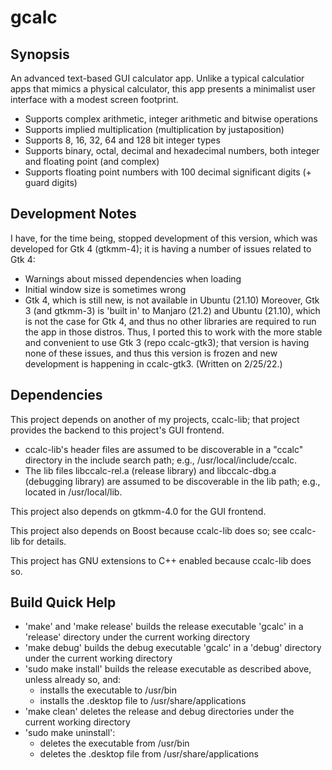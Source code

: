 # gcalc
## Synopsis
An advanced text-based GUI calculator app. Unlike a typical calculatior apps
that mimics a physical calculator, this app presents a minimalist user
interface with a modest screen footprint.
- Supports complex arithmetic, integer arithmetic and bitwise operations
- Supports implied multiplication (multiplication by justaposition)
- Supports 8, 16, 32, 64 and 128 bit integer types
- Supports binary, octal, decimal and hexadecimal numbers, both integer and
floating point (and complex)
- Supports floating point numbers with 100 decimal significant digits (+ guard
digits)
## Development Notes
I have, for the time being, stopped development of this version, which was
developed for Gtk 4 (gtkmm-4); it is having a number of issues related to Gtk 4:
- Warnings about missed dependencies when loading
- Initial window size is sometimes wrong
- Gtk 4, which is still new, is not available in Ubuntu (21.10)
Moreover, Gtk 3 (and gtkmm-3) is 'built in' to Manjaro (21.2) and Ubuntu
(21.10), which is not the case for Gtk 4, and thus no other libraries are
required to run the app in those distros. Thus, I ported this to work with the
more stable and convenient to use Gtk 3 (repo ccalc-gtk3); that version is
having none of these issues, and thus this version is frozen and new development
is happening in ccalc-gtk3. (Written on 2/25/22.)
## Dependencies
This project depends on another of my projects, ccalc-lib; that project provides
the backend to this project's GUI frontend.
- ccalc-lib's header files are assumed to be discoverable in a "ccalc" directory
in the include search path; e.g., /usr/local/include/ccalc.
- The lib files libccalc-rel.a (release library) and libccalc-dbg.a (debugging
library) are assumed to be discoverable in the lib path; e.g., located in
/usr/local/lib.

This project also depends on gtkmm-4.0 for the GUI frontend.

This project also depends on Boost because ccalc-lib does so; see ccalc-lib for
details.

This project has GNU extensions to C++ enabled because ccalc-lib does so.
## Build Quick Help
- 'make' and 'make release' builds the release executable 'gcalc' in a 'release'
directory under the current working directory
- 'make debug' builds the debug executable 'gcalc' in a 'debug' directory under
the current working directory
- 'sudo make install' builds the release executable as described above, unless
already so, and:
    - installs the executable to /usr/bin
    - installs the .desktop file to /usr/share/applications
- 'make clean' deletes the release and debug directories under the current
working directory
- 'sudo make uninstall':
    - deletes the executable from /usr/bin
    - deletes the .desktop file from /usr/share/applications